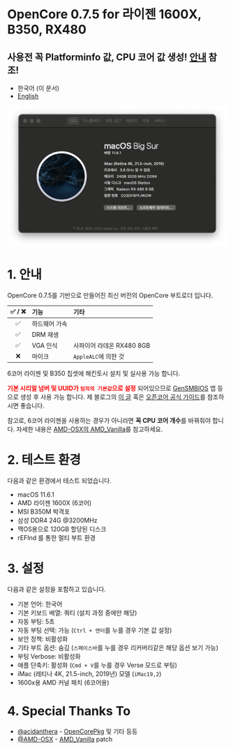# OpenCore 0.7.5 for 라이젠 1600X, B350, RX480
## **사용전 꼭 Platforminfo 값, CPU 코어 값 생성!** [안내](#1.-안내) 참조!

- 한국어 (이 문서)
- [English](https://github.com/icaros7/OpenCore_Ryzen_B350)

![](screenshot.png)

# 1. 안내
OpenCore 0.7.5를 기반으로 만들어진 최신 버전의 OpenCore 부트로더 입니다.

|✅ / ❌|기능|기타|
|:---:|:---|:---|
|✅|하드웨어 가속||
|✅|DRM 재생||
|✅|VGA 인식|사파이어 라데온 RX480 8GB|
|❌|마이크|`AppleALC`에 의한 것|


6코어 라이젠 및 B350 칩셋에 해킨토시 설치 및 실사용 가능 합니다.

<span style="color:red">**기본 시리얼 넘버 및 UUID가 `임의의 기본값`으로 설정**</span> 되어있으므로 [GenSMBIOS](https://github.com/corpnewt/GenSMBIOS) 앱 등으로 생성 후 사용 가능 합니다. 제 블로그의 [이 글](https://minnote.net/해킨토시_hackintosh/Surface-Pro-4-Hackintosh/#6-1-모델-식별자-및-uuid-변경) 혹은 [오픈코어 공식 가이드](https://dortania.github.io/OpenCore-Install-Guide/config-laptop.plist/skylake.html#platforminfo)를 참조하시면 좋습니다.

참고로, 6코어 라이젠을 사용하는 경우가 아니라면 **꼭 CPU 코어 개수**를 바꿔줘야 합니다. 자세한 내용은 [AMD-OSX의 AMD_Vanilla](https://github.com/AMD-OSX/AMD_Vanilla)를 참고하세요.

# 2. 테스트 환경
다음과 같은 환경에서 테스트 되었습니다.

- macOS 11.6.1
- AMD 라이젠 1600X (6코어)
- MSI B350M 박격포
- 삼성 DDR4 24G @3200MHz
- 맥OS용으로 120GB 할당된 디스크
- rEFInd 를 통한 멀티 부트 환경

# 3. 설정
다음과 같은 설정을 포함하고 있습니다.

- 기본 언어: 한국어
- 기본 키보드 배열: 쿼티 (설치 과정 중에만 해당)
- 자동 부팅: 5초
- 자동 부팅 선택: 가능 (`Ctrl + 엔터`를 누를 경우 기본 값 설정)
- 보안 정책: 비활성화
- 기타 부트 옵션: 숨김 (`스페이스바`를 누를 경우 리커버리같은 해당 옵션 보기 가능)
- 부팅 Verbose: 비활성화
- 애플 단축키: 활성화 (`Cmd + V`를 누를 경우 Verse 모드로 부팅)
- iMac (레티나 4K, 21.5-inch, 2019년) 모델 (`iMac19,2`)
- 1600x용 AMD 커널 패치 (6코어용)

# 4. Special Thanks To
- [@acidanthera](https://github.com/acidanthera) - [OpenCorePkg](https://github.com/acidanthera/OpenCorePkg) 및 기타 등등
- [@AMD-OSX](https://github.com/AMD-OSX) - [AMD_Vanilla](https://github.com/AMD-OSX/AMD_Vanilla) patch